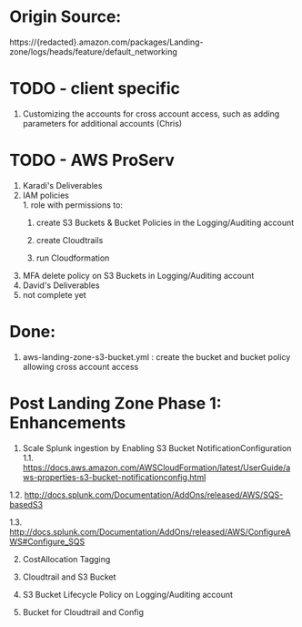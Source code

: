 # Origin Source: 
https://{redacted}.amazon.com/packages/Landing-zone/logs/heads/feature/default_networking

# TODO - client specific
1. Customizing the accounts for cross account access, such as adding parameters for additional accounts (Chris)

# TODO - AWS ProServ 
1. Karadi's Deliverables
  1. IAM policies  
    1. role with permissions to:  
      1. create S3 Buckets & Bucket Policies in the Logging/Auditing account  

      2. create Cloudtrails

      3. run Cloudformation 
  2. MFA delete policy on S3 Buckets in Logging/Auditing account     
2. David's Deliverables  
  1. not complete yet  
# Done:
1. aws-landing-zone-s3-bucket.yml : create the bucket and bucket policy allowing cross account access 

# Post Landing Zone Phase 1: Enhancements
1. Scale Splunk ingestion by Enabling S3 Bucket NotificationConfiguration  
  1.1. https://docs.aws.amazon.com/AWSCloudFormation/latest/UserGuide/aws-properties-s3-bucket-notificationconfig.html  

  1.2. http://docs.splunk.com/Documentation/AddOns/released/AWS/SQS-basedS3  
 
  1.3. http://docs.splunk.com/Documentation/AddOns/released/AWS/ConfigureAWS#Configure_SQS  

2. CostAllocation Tagging  
  1. Cloudtrail and S3 Bucket  

3. S3 Bucket Lifecycle Policy on Logging/Auditing account  
  1. Bucket for Cloudtrail and Config  
